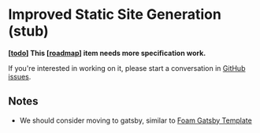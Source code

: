 # Improved Static Site Generation (stub)

**[[todo]] This [[roadmap]] item needs more specification work.** 

If you're interested in working on it, please start a conversation in [GitHub issues](https://github.com/foambubble/foam/issues).

## Notes

- We should consider moving to gatsby, similar to [Foam Gatsby Template](https://mathieudutour.github.io/foam-gatsby-template/)


[//begin]: # "Autogenerated link references for markdown compatibility"
[todo]: todo.md "Todo"
[roadmap]: roadmap.md "Roadmap"
[//end]: # "Autogenerated link references"
